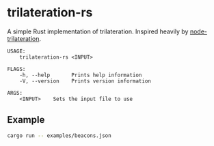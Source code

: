 # trilateration-rs

A simple Rust implementation of trilateration. Inspired heavily by [node-trilateration](https://github.com/mberberoglu/node-trilateration).

```
USAGE:
    trilateration-rs <INPUT>

FLAGS:
    -h, --help       Prints help information
    -V, --version    Prints version information

ARGS:
    <INPUT>    Sets the input file to use
```

## Example

```bash
cargo run -- examples/beacons.json
```
